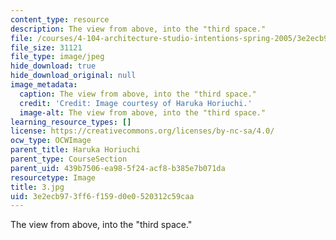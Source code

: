 ```yaml
---
content_type: resource
description: The view from above, into the "third space."
file: /courses/4-104-architecture-studio-intentions-spring-2005/3e2ecb973ff6f159d0e0520312c59caa_3.jpg
file_size: 31121
file_type: image/jpeg
hide_download: true
hide_download_original: null
image_metadata:
  caption: The view from above, into the "third space."
  credit: 'Credit: Image courtesy of Haruka Horiuchi.'
  image-alt: The view from above, into the "third space."
learning_resource_types: []
license: https://creativecommons.org/licenses/by-nc-sa/4.0/
ocw_type: OCWImage
parent_title: Haruka Horiuchi
parent_type: CourseSection
parent_uid: 439b7506-ea98-5f24-acf8-b385e7b071da
resourcetype: Image
title: 3.jpg
uid: 3e2ecb97-3ff6-f159-d0e0-520312c59caa
---
```

The view from above, into the "third space."